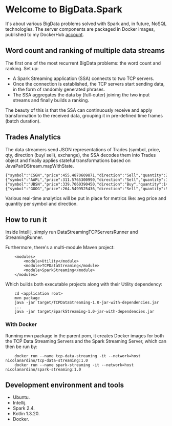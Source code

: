# Welcome to BigData.Spark

It's about various BigData problems solved with Spark and, in future, NoSQL technologies. 
The server components are packaged in Docker images, published to my DockerHub [account](https://hub.docker.com/u/nicolanardino).

## Word count and ranking of multiple data streams
The first one of the most recurrent BigData problems: the word count and ranking.
Set up:
- A Spark Streaming application (SSA) connects to two TCP servers.
- Once the connection is established, the TCP servers start sending data, in the form of randomly generated phrases.
- The SSA aggregates the data by (full-outer) joining the two input streams and finally builds a ranking. 

The beauty of this is that the SSA can continuously receive and apply transformation to the received data, grouping it in pre-defined time frames (batch duration).

## Trades Analytics
The data streamers send JSON representations of Trades (symbol, price, qty, direction (buy/ sell), exchange), the SSA decodes them into Trades object and finally applies stateful transformations based on JavaPairDStream.mapWithState.

```
{"symbol":"CSGN","price":455.4870609871,"direction":"Sell","quantity":28,"exchange":"EUREX"}
{"symbol":"AAPL","price":311.5765300990,"direction":"Sell","quantity":14,"exchange":"FTSE"}
{"symbol":"UBSN","price":339.7060390450,"direction":"Buy","quantity":14,"exchange":"NASDAQ"}
{"symbol":"GOOG","price":264.5499525436,"direction":"Sell","quantity":59,"exchange":"FTSE"}
```
Various real-time analytics will be put in place for metrics like: avg price and quantity per symbol and direction. 

## How to run it
Inside Intellij, simply run DataStreamingTCPServersRunner and StreamingRunner.

Furthermore, there's a multi-module Maven project: 
```unix
    <modules>
        <module>Utility</module>
        <module>TCPDataStreaming</module>
        <module>SparkStreaming</module>
    </modules>
```

Which builds both executable projects along with their Utility dependency:

```unix
    cd <application root>
    mvn package
    java -jar target/TCPDataStreaming-1.0-jar-with-dependencies.jar
    ...
    java -jar target/SparkStreaming-1.0-jar-with-dependencies.jar
```
### With Docker
Running mvn package in the parent pom, it creates Docker images for both the TCP Data Streaming Servers and the Spark Streaming Server, which can then be run by:

```unix
    docker run --name tcp-data-streaming -it --network=host nicolanardino/tcp-data-streaming:1.0
    docker run --name spark-streaming -it --network=host nicolanardino/spark-streaming:1.0
```

## Development environment and tools
- Ubuntu.
- Intellij.
- Spark 2.4.
- Kotlin 1.3.20.
- Docker.
